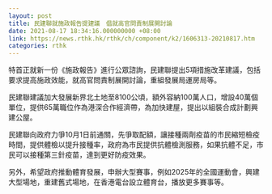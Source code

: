 ```yaml
---
layout: post
title: 民建聯就施政報告提建議　倡就高官問責制展開討論
date: 2021-08-17 18:34:16.000000000 +08:00
link: https://news.rthk.hk/rthk/ch/component/k2/1606313-20210817.htm
categories: rthk
---
```


特首正就新一份《施政報告》進行公眾諮詢，民建聯提出5項措施改革建議，包括要求提高施政效能，就高官問責制展開討論，重組發展局運房局等。

民建聯建議加大發展新界北土地至8100公頃，額外容納100萬人口，增設40萬個單位，提供65萬職位作為港深合作經濟帶，為加快建屋，提出以組裝合成計劃興建公屋。

民建聯向政府力爭10月1日前通關，先爭取配額，讓接種兩劑疫苗的市民縮短檢疫時間，提供體檢以提升接種率，政府為市民提供抗體檢測服務，如果抗體不足，市民可以接種第三針疫苗，達到更好防疫效果。

另外，希望政府推動體育發展，申辦大型賽事，例如2025年的全國運動會，興建大型場地，重建舊式場地，在香港電台設立體育台，播放更多賽事等。
